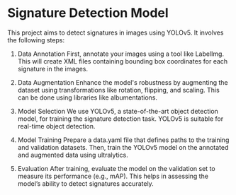 # Signature Detection Model
This project aims to detect signatures in images using YOLOv5. It involves the following steps:
1. Data Annotation
First, annotate your images using a tool like LabelImg. This will create XML files containing bounding box coordinates for each signature in the images.

2. Data Augmentation
Enhance the model's robustness by augmenting the dataset using transformations like rotation, flipping, and scaling. This can be done using libraries like albumentations.

3. Model Selection
We use YOLOv5, a state-of-the-art object detection model, for training the signature detection task. YOLOv5 is suitable for real-time object detection.

4. Model Training
Prepare a data.yaml file that defines paths to the training and validation datasets. Then, train the YOLOv5 model on the annotated and augmented data using ultralytics.

5. Evaluation
After training, evaluate the model on the validation set to measure its performance (e.g., mAP). This helps in assessing the model’s ability to detect signatures accurately.
